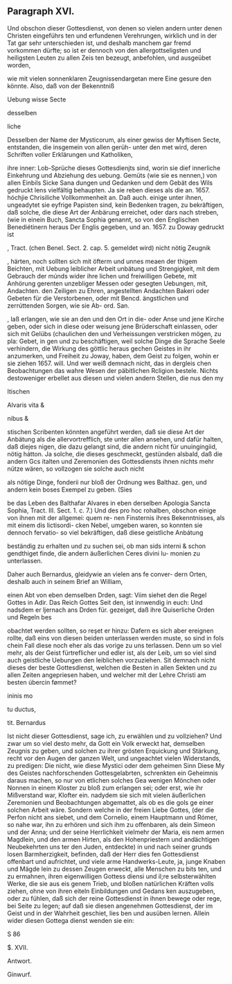 
<!-- Seite 526 -->
Paragraph  XVI.
---------------

Und obschon dieser Gottesdienst, von denen so vielen andern unter denen Christen eingeführs ten und erfundenen Verehrungen, wirklich und in der Tat gar sehr unterschieden ist, und deshalb manchem gar fremd vorkommen dürfte; so ist er dennoch von den allergottseligsten und heiligsten Leuten zu allen Zeis ten bezeugt, anbefohlen, und ausgeübet worden,

wie mit vielen sonnenklaren Zeugnissendargetan mere Eine gesure den könnte. Also, daß von der Bekenntniß

Uebung wisse Secte

desselben

liche
<!-- Seite 527 -->
Desselben der Name der Mysticorum, als einer gewiss der Myftisen Secte, entstanden, die insgemein von allen gerüh- unter den met wird, deren Schriften voller Erklärungen und Katholiken,

ihre inner: Lob-Sprüche dieses Gottesdienjts sind, worin sie dief innerliche Einkehrung und Abziehung des uebung. Gemüts (wie sie es nennen,) von allen Einbils Sicke Sana dungen und Gedanken und dem Gebät des Wils gedruckt lens vielfältig behaupten. Ja sie reben dieses als die an. 1657. hóchjie Chrisiliche Vollkommenheit an. Daß auch. einige unter ihnen, ungeadytet sie eyfrige Papisten sind, kein Bedenken tragen, zu bekräftigen, daß solche, die diese Art der Anbärung erreichet, oder dars nach streben, (wie in einein Buch, Sancta Sophia genannt, so von den Englischen Benediétinern heraus Der Englis gegeben, und an. 1657. zu Doway gedruckt ist

, Tract. (chen BeneI. Sect. 2. cap. 5. gemeldet wird) nicht nötig Zeugnik

, härten, noch sollten sich mit öfterm und unnes meaen der thigem Beichten, mit Uebung leiblicher Arbeit unbätung und Strengigkeit, mit dem Gebrauch der múnds wider ihre lichen und freiwilligen Gebete, mit Anhörung gerenten unzebliger Messen oder gesegten Uebungen, mit, Andachten. den Zeiligen zu Ehren, angestellten Andachten Bakeri oder Gebeten für die Verstorbenen, oder mit Bencd. ängstlichen und zerrúttenden Sorgen, wie sie Ab- ord. San.

, laß erlangen, wie sie an den und den Ort in die- oder Anse und jene Kirche geben, oder sich in diese oder weisung jene Brüderschaft einlassen, oder sich mit Gelübs (chaulichen den und Verheissungen verstricken mögen, zu pla: Gebet, in gen und zu beschäftigen, weil solche Dinge die Sprache Seele verhindern, die Wirkung des göttlic heraus gechen Geistes in ihr anzumerken, und Freiheit zu Joway, haben, dem Geist zu folgen, wohin er sie ziehen 1657. will. Und wer weiß demnach nicht, das in dergleis chen Beobachtungen das wahre Wesen der päbitlichen Rcligion bestele. Nichts destoweniger erbellet aus diesen und vielen andern Stellen, die nus den my

Itischen



Alvaris vita &

nibus &
<!-- Seite 528 -->
stischen Scribenten könnten angeführt werden, daß sie diese Art der Anbätung als die allervortrefflich, ste unter allen ansehen, und dafür halten, daß diejes nigen, die dazu gelangt sind, die andern nicht für unuingingiid, nötig hátton. Ja solche, die dieses geschmeckt, gestünden alsbald, daß die andern Gcs italten und Zeremonien des Gottesdiensts ihnen nichts mehr nütze wären, so vollzogen sie solche auch nicht

als nötige Dinge, fonderii nur bloß der Ordnung wes Balthaz. gen, und andern kein boses Exempel zu geben. (Sies

be das Leben des Balthafar Alvares in eben derselben Apologia Sancta Sophia, Tract. III. Sect. 1. c. 7.) Und des pro hoc rohalben, obschon einige von ihnen mit der allgemei: quem re- nen Finsternis ihres Bekenntnisses, als mit einem dis lictisordi- cken Nebel, umgeben waren, so konnten sie dennoch fervatio- so viel bekräftigen, daß diese geistliche Anbátung

beständig zu erhalten und zu suchen sei, ob man sids interni & schon gendthiget finde, die andern äußerlichen Ceres divini lu- monien zu unterlassen.

Daher auch Bernardus, gleidywie an vielen ans fe conver- dern Orten, deshalb auch in seinem Brief an William,

einen Abt von eben demselben Drden, sagt: Viim siehet den die Regel Gottes in Adir. Das Reich Gottes Seit den, ist innwendig in euch: Und nadsdem er ljernach ans Drden für. gezeiget, daß ihre Quiserliche Orden und Regeln bes

obachtet werden sollten, so reşet er hinzu: Dafern es sich aber ereignen rollte, daß eins von diesen beiden unterlassen werden muste, so sind in fols chein Fall diese noch eher als das vorige zu uns terlassen. Denn um so viel mehr, als der Geist fürtreflicher und edler ist, als der Leib, um so viel sind auch geistliche Uebungen den leiblichen vorzuziehen. Sit demnach nicht dieses der beste Gottesdienst, welchen die Besten in allen Sekten und zu allen Zeiten angepriesen haben, und welcher mit der Lehre Christi am besten úbercin fømmet?

ininis mo

tu ductus,

tit. Bernardus
<!-- Seite 529 -->
Ist nicht dieser Gottesdienst, sage ich, zu erwählen und zu vollziehen? Und zwar um so viel desto mehr, da Gott ein Volk erweckt hat, demselben Zeugnis zu geben, und solchen zu ihrer grösten Erquickung und Stärkung, recht vor den Augen der ganzen Welt, und ungeachtet vielen Widerstands, zu predigen: Die nicht, wie diese Mystici oder dem geheimen Sinn Diese My des Geistes nachforschenden Gottesgelabrten, schrenkten ein Geheimnis daraus machen, so nur von etlichen solches Gea wenigen Mönchen oder Nonnen in einem Kloster zu bloß zum erlangen sei; oder erst, wie ihr Mißverstand war, Klofter ein. nadydem sie sich mit vielen äußerlichen Zeremonien und Beobachtungen abgemattet, als ob es die gols ge einer solchen Arbeit wäre. Sondern welche in der freien Liebe Gottes, (der die Perfon nicht ans siebet, und dem Cornelio, einem Hauptmann und Rómer, so nahe war, ihn zu erhören und sich ihm zu offenbaren, als dein Simeon und der Anna; und der seine Herrlichkeit vielmehr der Maria, eis nem armen Magdlein, und den armen Hirten, als den Hohenpriestern und andächtigen Neubekehrten uns ter den Juden, entdeckte) in und nach seiner grunds losen Barmherzigkeit, befinden, daß der Herr dies fen Gottesdienst offenbart und aufrichtet, und viele arme Handwerks-Leute, ja, junge Knaben und Mägde lein zu dessen Zeugen erweckt, alle Menschen zu bits ten, und zu ermahnen, ihren eigenwilligen Gottess diensi und il;re selbsterwählten Werke, die sie aus eis genem Trieb, und bloßen natürlichen Kräften volls ziehen, ohne von ihren eiteln Einbildungen und Gedans ken auszugeben, oder zu fühlen, daß sich der reine Gottesdienst in ihnen bewege oder rege, bei Seite zu legen; auf daß sie diesen angenehmen Gottesdienst, der im Geist und in der Wahrheit geschiet, lies ben und ausüben lernen. Allein wider diesen Gottega dienst wenden sie ein:

S 86

$. XVII.



Antwort.

Ginwurf.
